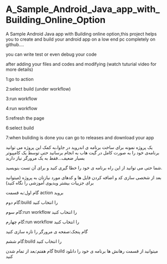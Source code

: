 # A_Sample_Android_Java_app_with_Building_Online_Option
A Sample Android Java app with Building online option,this project helps you to create and build your android app on a low end pc completely on github....

you can write test or even debug your code

after adding your files and codes and modifying (watch tuturial video for more details)

1:go to action

2:select build (under workflow)

3:run workflow

4:run workflow

5:refresh the page

6:select build

7:when buliding is done you can go to releases and download your app


یک پروژه نمونه برای ساخت برنامه ی اندروید در جاوا،به کمک این پروژه می توانید برنامه‌ی خود را به صورت کامل در گیت هاب به انجام برسانید حتی توسط یک کامپیوتر بسیار ضعیف...فقط به یک مرورگر نیاز دارید

شما حتی می توانید از این راه برنامه ی خود را خطا گیری کنید و برای آن تست بنویسید.

بعد از شخصی سازی کد و اضافه کردن فایل ها و کدهای مورد نیازتان به پروژه
(میتوانید برای جزییات بیشتر ویدیوی آموزشی را نگاه کنید)

گام اول:به قسمت action بروید

گام دوم:build را انتخاب کنید

گام سوم:run workflow را انتخاب کنید

گام چهارم:run workflow را انتخاب کنید

گام پنجک:صفحه ی مرورگر را تازه سازی کنید

گام ششم:build را انتخاب کنید

گام هفتم:بعد از تمام شدن build میتوانید از قسمت رهانش ها برنامه ی خود را دانلود کنید

